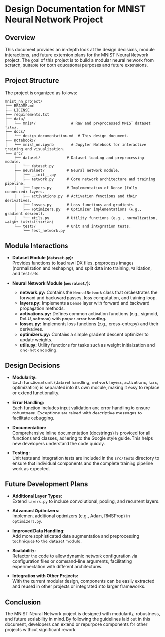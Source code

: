 # Design Documentation for MNIST Neural Network Project

## Overview
This document provides an in-depth look at the design decisions, module interactions, and future extension plans for the MNIST Neural Network project. The goal of this project is to build a modular neural network from scratch, suitable for both educational purposes and future extensions.

## Project Structure
The project is organized as follows:
```
mnist_nn_project/
├── README.md
├── LICENSE
├── requirements.txt
├── data/
│   └── mnist/                # Raw and preprocessed MNIST dataset files.
├── docs/
│   └── design_documentation.md  # This design document.
├── notebooks/
│   └── mnist_nn.ipynb        # Jupyter Notebook for interactive training and visualization.
└── src/
    ├── dataset/            # Dataset loading and preprocessing module.
    │   └── dataset.py
    ├── neuralnet/          # Neural network module.
    │   ├── __init__.py
    │   ├── network.py      # Core network architecture and training pipeline.
    │   ├── layers.py       # Implementation of Dense (fully connected) layers.
    │   ├── activations.py  # Activation functions and their derivatives.
    │   ├── losses.py       # Loss functions and gradients.
    │   ├── optimizers.py   # Optimizer implementations (e.g., gradient descent).
    │   └── utils.py        # Utility functions (e.g., normalization, weight initialization).
    └── tests/              # Unit and integration tests.
        └── test_network.py
```

## Module Interactions
- **Dataset Module (`dataset.py`):**  
  Provides functions to load raw IDX files, preprocess images (normalization and reshaping), and split data into training, validation, and test sets.
  
- **Neural Network Module (`neuralnet/`):**  
  - **network.py:** Contains the `NeuralNetwork` class that orchestrates the forward and backward passes, loss computation, and training loop.
  - **layers.py:** Implements a `Dense` layer with forward and backward propagation methods.
  - **activations.py:** Defines common activation functions (e.g., sigmoid, ReLU, softmax) with proper error handling.
  - **losses.py:** Implements loss functions (e.g., cross-entropy) and their derivatives.
  - **optimizers.py:** Contains a simple gradient descent optimizer to update weights.
  - **utils.py:** Utility functions for tasks such as weight initialization and one-hot encoding.

## Design Decisions
- **Modularity:**  
  Each functional unit (dataset handling, network layers, activations, loss, optimization) is separated into its own module, making it easy to replace or extend functionality.

- **Error Handling:**  
  Each function includes input validation and error handling to ensure robustness. Exceptions are raised with descriptive messages to facilitate debugging.

- **Documentation:**  
  Comprehensive inline documentation (docstrings) is provided for all functions and classes, adhering to the Google style guide. This helps new developers understand the code quickly.

- **Testing:**  
  Unit tests and integration tests are included in the `src/tests` directory to ensure that individual components and the complete training pipeline work as expected.

## Future Development Plans
- **Additional Layer Types:**  
  Extend `layers.py` to include convolutional, pooling, and recurrent layers.
  
- **Advanced Optimizers:**  
  Implement additional optimizers (e.g., Adam, RMSProp) in `optimizers.py`.

- **Improved Data Handling:**  
  Add more sophisticated data augmentation and preprocessing techniques to the dataset module.

- **Scalability:**  
  Refactor the code to allow dynamic network configuration via configuration files or command-line arguments, facilitating experimentation with different architectures.

- **Integration with Other Projects:**  
  With the current modular design, components can be easily extracted and reused in other projects or integrated into larger frameworks.

## Conclusion
The MNIST Neural Network project is designed with modularity, robustness, and future scalability in mind. By following the guidelines laid out in this document, developers can extend or repurpose components for other projects without significant rework.
